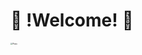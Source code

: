 # :dancer: !Welcome!  :dancer:





<img src="https://s3.ap-northeast-2.amazonaws.com/elasticbeanstalk-ap-northeast-2-176213403491/media/magazine_img/magazine_280/5-3-%EC%8D%B8%EB%84%A4%EC%9D%BC.jpg" alt="Photo" style="zoom: 20%;" />
